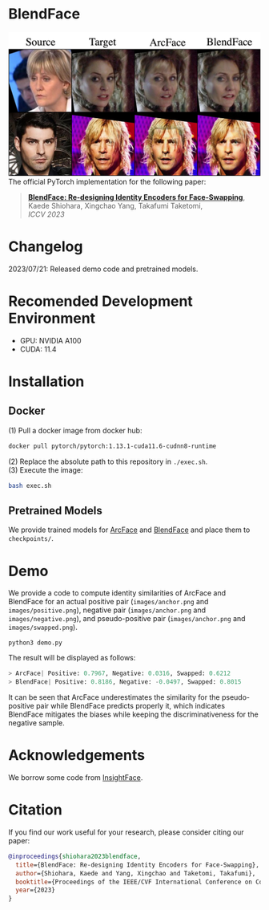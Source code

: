 # BlendFace
![Overview](fig/teaser.png)
The official PyTorch implementation for the following paper:
> [**BlendFace: Re-designing Identity Encoders for Face-Swapping**](),  
> Kaede Shiohara, Xingchao Yang, Takafumi Taketomi,   
> *ICCV 2023*

# Changelog
2023/07/21: Released demo code and pretrained models.

# Recomended Development Environment
* GPU: NVIDIA A100
* CUDA: 11.4


# Installation
## Docker
(1) Pull a docker image from docker hub:
```bash
docker pull pytorch/pytorch:1.13.1-cuda11.6-cudnn8-runtime
```
(2) Replace the absolute path to this repository in `./exec.sh`.  
(3) Execute the image:
```bash
bash exec.sh
```

## Pretrained Models
We provide trained models for [ArcFace](https://drive.google.com/file/d/1wFkGXI36lZZQpOeIuM_0BxX2rIYSIA1K/view?usp=sharing) and [BlendFace](https://drive.google.com/file/d/1FSCUC5CbyPKnl5Bbt58tPcKCVOyyt004/view?usp=sharing) and place them to ```checkpoints/```.

# Demo  


We provide a code to compute identity similarities of ArcFace and BlendFace for an actual positive pair (```images/anchor.png``` and ```images/positive.png```), negative pair (```images/anchor.png``` and ```images/negative.png```), and pseudo-positive pair (```images/anchor.png``` and ```images/swapped.png```).
```python3
python3 demo.py
```
The result will be displayed as follows:
```python
> ArcFace| Positive: 0.7967, Negative: 0.0316, Swapped: 0.6212
> BlendFace| Positive: 0.8186, Negative: -0.0497, Swapped: 0.8015
```
It can be seen that ArcFace underestimates the similarity for the pseudo-positive pair while BlendFace predicts properly it, which indicates BlendFace mitigates the biases while keeping the discriminativeness for the negative sample.


# Acknowledgements
We borrow some code from [InsightFace](https://github.com/deepinsight/insightface).

# Citation
If you find our work useful for your research, please consider citing our paper:
```bibtex
@inproceedings{shiohara2023blendface,
  title={BlendFace: Re-designing Identity Encoders for Face-Swapping},
  author={Shiohara, Kaede and Yang, Xingchao and Taketomi, Takafumi},
  booktitle={Proceedings of the IEEE/CVF International Conference on Computer Vision (ICCV)},
  year={2023}
}
```